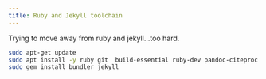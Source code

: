 ```yaml
---
title: Ruby and Jekyll toolchain
---
```


Trying to move away from ruby and jekyll...too hard.

```bash
sudo apt-get update 
sudo apt install -y ruby git  build-essential ruby-dev pandoc-citeproc
sudo gem install bundler jekyll
```

